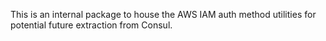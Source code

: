 This is an internal package to house the AWS IAM auth method utilities for potential
future extraction from Consul.

